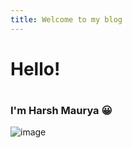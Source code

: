 ```yaml
---
title: Welcome to my blog
---
```


# <h1> Hello!
# <h3> I'm **Harsh Maurya** :grinning:

![image](https://media.licdn.com/dms/image/D4D03AQFwfLJgNFgk1Q/profile-displayphoto-shrink_800_800/0/1666342240410?e=1693440000&v=beta&t=EOTxNlNcbXMeUKNy3QI_CgzTtnTUNA_1ehGWTSGKHJA)



